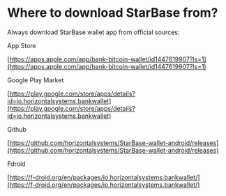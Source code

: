 # Where to download StarBase from?

Always download StarBase wallet app from official sources:

App Store

[https://apps.apple.com/app/bank-bitcoin-wallet/id1447619907?ls=1](https://apps.apple.com/app/bank-bitcoin-wallet/id1447619907?ls=1)

Google Play Market

[https://play.google.com/store/apps/details?id=io.horizontalsystems.bankwallet](https://play.google.com/store/apps/details?id=io.horizontalsystems.bankwallet)

Github

[https://github.com/horizontalsystems/StarBase-wallet-android/releases](https://github.com/horizontalsystems/StarBase-wallet-android/releases)

Fdroid

[https://f-droid.org/en/packages/io.horizontalsystems.bankwallet/](https://f-droid.org/en/packages/io.horizontalsystems.bankwallet/)

